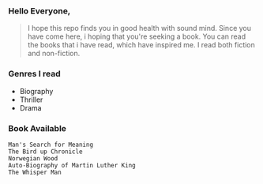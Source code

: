 ### Hello Everyone,
    
   >I hope this repo finds you in good health with sound mind. Since you have come here, i hoping that you're seeking a book. You can read the books that i have read, which have inspired me. I read both fiction and non-fiction. 
    
### Genres I read

  * Biography
  * Thriller
  * Drama

### Book Available

    Man's Search for Meaning
    The Bird up Chronicle
    Norwegian Wood
    Auto-Biography of Martin Luther King
    The Whisper Man
